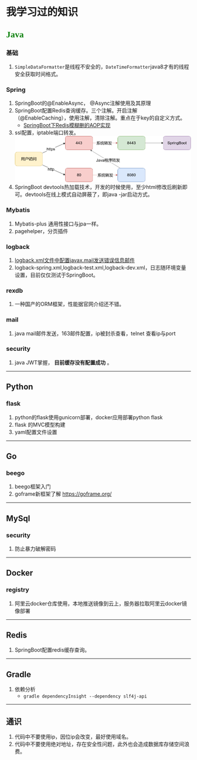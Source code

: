 # 我学习过的知识
## <font face="黑体" color=green size=5>Java</font>
### 基础
1. `SimpleDataFormatter`是线程不安全的，`DateTimeFormatter`java8才有的线程安全获取时间格式。
### Spring
1. SpringBoot的@EnableAsync， @Async注解使用及其原理
1. SpringBoot配置Redis查询缓存。三个注解。开启注解（@EnableCaching），使用注解，清除注解。重点在于key的自定义方式。
    * [SpringBoot下Redis模糊删的AOP实现](https://docs.qq.com/doc/DSExjdkFka3VEWlR0)
1. ssl配置，iptable端口转发。
![来自PrintWevServer-SpringBoot工程](./端口转发.png)
1. SpringBoot devtools热加载技术，开发的时候使用，至少html修改后刷新即可。devtools在线上模式自动屏蔽了，即java -jar启动方式。
### Mybatis
1. Mybatis-plus 通用性接口与jpa一样。
1. pagehelper，分页插件
### logback
1. [logback.xml文件中配置javax.mail发送错误信息邮件](https://docs.qq.com/doc/DSFhiWENKWVJwa3B1)
1. logback-spring.xml,logback-test.xml,logback-dev.xml，日志随环境变量设置，目前仅仅测试于SpringBoot。

### rexdb
1. 一种国产的ORM框架，性能据官网介绍还不错。


### mail
1. java mail邮件发送，163邮件配置，ip被封杀查看，telnet 查看ip与port

### security
1. java JWT掌握， **目前缓存没有配置成功** 。



---
## Python

### flask
1. python的flask使用gunicorn部署，docker应用部署python flask
2. flask 的MVC模型构建
3. yaml配置文件设置
---
## Go
### beego
1. beego框架入门
1. goframe新框架了解 https://goframe.org/

---
## MySql
### security
1. 防止暴力破解密码

---
## Docker
### registry
1. 阿里云docker仓库使用，本地推送镜像到云上，服务器拉取阿里云docker镜像部署
--- 
## Redis
1. SpringBoot配置redis缓存查询。
---
## Gradle
1. 依赖分析
    * `gradle dependencyInsight --dependency slf4j-api`
---
## 通识
1. 代码中不要使用ip，因位ip会改变，最好使用域名。
1. 代码中不要使用绝对地址，存在安全性问题，此外也会造成数据库存储空间浪费。
